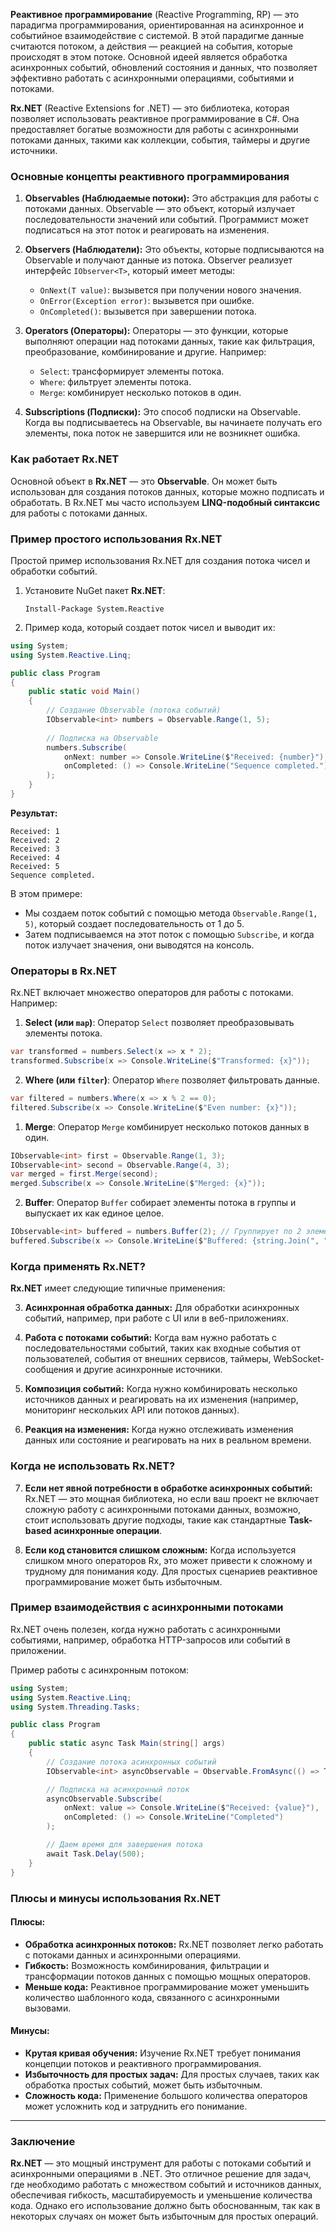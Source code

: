 
**Реактивное программирование** (Reactive Programming, RP) — это парадигма программирования, ориентированная на асинхронное и событийное взаимодействие с системой. В этой парадигме данные считаются потоком, а действия — реакцией на события, которые происходят в этом потоке. Основной идеей является обработка асинхронных событий, обновлений состояния и данных, что позволяет эффективно работать с асинхронными операциями, событиями и потоками.

**Rx.NET** (Reactive Extensions for .NET) — это библиотека, которая позволяет использовать реактивное программирование в C#. Она предоставляет богатые возможности для работы с асинхронными потоками данных, такими как коллекции, события, таймеры и другие источники.

### Основные концепты реактивного программирования

1. **Observables (Наблюдаемые потоки):** Это абстракция для работы с потоками данных. Observable — это объект, который излучает последовательности значений или событий. Программист может подписаться на этот поток и реагировать на изменения.
    
2. **Observers (Наблюдатели):** Это объекты, которые подписываются на Observable и получают данные из потока. Observer реализует интерфейс `IObserver<T>`, который имеет методы:
    
    - `OnNext(T value)`: вызывется при получении нового значения.
    - `OnError(Exception error)`: вызывется при ошибке.
    - `OnCompleted()`: вызывется при завершении потока.
3. **Operators (Операторы):** Операторы — это функции, которые выполняют операции над потоками данных, такие как фильтрация, преобразование, комбинирование и другие. Например:
    
    - `Select`: трансформирует элементы потока.
    - `Where`: фильтрует элементы потока.
    - `Merge`: комбинирует несколько потоков в один.
4. **Subscriptions (Подписки):** Это способ подписки на Observable. Когда вы подписываетесь на Observable, вы начинаете получать его элементы, пока поток не завершится или не возникнет ошибка.
    

### Как работает Rx.NET

Основной объект в **Rx.NET** — это **Observable**. Он может быть использован для создания потоков данных, которые можно подписать и обработать. В Rx.NET мы часто используем **LINQ-подобный синтаксис** для работы с потоками данных.

### Пример простого использования Rx.NET

Простой пример использования Rx.NET для создания потока чисел и обработки событий.

1. Установите NuGet пакет **Rx.NET**:
    
    `Install-Package System.Reactive`
    
2. Пример кода, который создает поток чисел и выводит их:
    

```C#
using System;
using System.Reactive.Linq;

public class Program
{
    public static void Main()
    {
        // Создание Observable (потока событий)
        IObservable<int> numbers = Observable.Range(1, 5);
        
        // Подписка на Observable
        numbers.Subscribe(
            onNext: number => Console.WriteLine($"Received: {number}"),
            onCompleted: () => Console.WriteLine("Sequence completed.")
        );
    }
}

```

**Результат:**

```text
Received: 1 
Received: 2 
Received: 3 
Received: 4 
Received: 5 
Sequence completed.
```

В этом примере:

- Мы создаем поток событий с помощью метода `Observable.Range(1, 5)`, который создает последовательность от 1 до 5.
- Затем подписываемся на этот поток с помощью `Subscribe`, и когда поток излучает значения, они выводятся на консоль.

### Операторы в Rx.NET

Rx.NET включает множество операторов для работы с потоками. Например:

1. **Select (или `map`)**: Оператор `Select` позволяет преобразовывать элементы потока.

```C#
var transformed = numbers.Select(x => x * 2);
transformed.Subscribe(x => Console.WriteLine($"Transformed: {x}"));

```

2. **Where (или `filter`)**: Оператор `Where` позволяет фильтровать данные.

```C#
var filtered = numbers.Where(x => x % 2 == 0);
filtered.Subscribe(x => Console.WriteLine($"Even number: {x}"));

```

1. **Merge**: Оператор `Merge` комбинирует несколько потоков данных в один.

```C#
IObservable<int> first = Observable.Range(1, 3);
IObservable<int> second = Observable.Range(4, 3);
var merged = first.Merge(second);
merged.Subscribe(x => Console.WriteLine($"Merged: {x}"));

```

2. **Buffer**: Оператор `Buffer` собирает элементы потока в группы и выпускает их как единое целое.

```C#
IObservable<int> buffered = numbers.Buffer(2); // Группирует по 2 элемента
buffered.Subscribe(x => Console.WriteLine($"Buffered: {string.Join(", ", x)}"));

```

### Когда применять Rx.NET?

**Rx.NET** имеет следующие типичные применения:

3. **Асинхронная обработка данных:** Для обработки асинхронных событий, например, при работе с UI или в веб-приложениях.
    
4. **Работа с потоками событий:** Когда вам нужно работать с последовательностями событий, таких как входные события от пользователей, события от внешних сервисов, таймеры, WebSocket-сообщения и другие асинхронные источники.
    
5. **Композиция событий:** Когда нужно комбинировать несколько источников данных и реагировать на их изменения (например, мониторинг нескольких API или потоков данных).
    
6. **Реакция на изменения:** Когда нужно отслеживать изменения данных или состояние и реагировать на них в реальном времени.
    

### Когда не использовать Rx.NET?

7. **Если нет явной потребности в обработке асинхронных событий:** Rx.NET — это мощная библиотека, но если ваш проект не включает сложную работу с асинхронными потоками данных, возможно, стоит использовать другие подходы, такие как стандартные **Task-based асинхронные операции**.
    
8. **Если код становится слишком сложным:** Когда используется слишком много операторов Rx, это может привести к сложному и трудному для понимания коду. Для простых сценариев реактивное программирование может быть избыточным.
    

### Пример взаимодействия с асинхронными потоками

Rx.NET очень полезен, когда нужно работать с асинхронными событиями, например, обработка HTTP-запросов или событий в приложении.

Пример работы с асинхронным потоком:

```C#
using System;
using System.Reactive.Linq;
using System.Threading.Tasks;

public class Program
{
    public static async Task Main(string[] args)
    {
        // Создание потока асинхронных событий
        IObservable<int> asyncObservable = Observable.FromAsync(() => Task.Run(() => 42));

        // Подписка на асинхронный поток
        asyncObservable.Subscribe(
            onNext: value => Console.WriteLine($"Received: {value}"),
            onCompleted: () => Console.WriteLine("Completed")
        );

        // Даем время для завершения потока
        await Task.Delay(500);
    }
}

```

### Плюсы и минусы использования Rx.NET

#### Плюсы:

- **Обработка асинхронных потоков:** Rx.NET позволяет легко работать с потоками данных и асинхронными операциями.
- **Гибкость:** Возможность комбинирования, фильтрации и трансформации потоков данных с помощью мощных операторов.
- **Меньше кода:** Реактивное программирование может уменьшить количество шаблонного кода, связанного с асинхронными вызовами.

#### Минусы:

- **Крутая кривая обучения:** Изучение Rx.NET требует понимания концепции потоков и реактивного программирования.
- **Избыточность для простых задач:** Для простых случаев, таких как обработка простых событий, может быть избыточным.
- **Сложность кода:** Применение большого количества операторов может усложнить код и затруднить его понимание.

---

### Заключение

**Rx.NET** — это мощный инструмент для работы с потоками событий и асинхронными операциями в .NET. Это отличное решение для задач, где необходимо работать с множеством событий и источников данных, обеспечивая гибкость, масштабируемость и уменьшение количества кода. Однако его использование должно быть обоснованным, так как в некоторых случаях он может быть избыточным для простых операций.